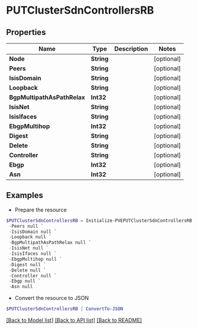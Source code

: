 # PUTClusterSdnControllersRB
## Properties

Name | Type | Description | Notes
------------ | ------------- | ------------- | -------------
**Node** | **String** |  | [optional] 
**Peers** | **String** |  | [optional] 
**IsisDomain** | **String** |  | [optional] 
**Loopback** | **String** |  | [optional] 
**BgpMultipathAsPathRelax** | **Int32** |  | [optional] 
**IsisNet** | **String** |  | [optional] 
**IsisIfaces** | **String** |  | [optional] 
**EbgpMultihop** | **Int32** |  | [optional] 
**Digest** | **String** |  | [optional] 
**Delete** | **String** |  | [optional] 
**Controller** | **String** |  | [optional] 
**Ebgp** | **Int32** |  | [optional] 
**Asn** | **Int32** |  | [optional] 

## Examples

- Prepare the resource
```powershell
$PUTClusterSdnControllersRB = Initialize-PVEPUTClusterSdnControllersRB  -Node null `
 -Peers null `
 -IsisDomain null `
 -Loopback null `
 -BgpMultipathAsPathRelax null `
 -IsisNet null `
 -IsisIfaces null `
 -EbgpMultihop null `
 -Digest null `
 -Delete null `
 -Controller null `
 -Ebgp null `
 -Asn null
```

- Convert the resource to JSON
```powershell
$PUTClusterSdnControllersRB | ConvertTo-JSON
```

[[Back to Model list]](../README.md#documentation-for-models) [[Back to API list]](../README.md#documentation-for-api-endpoints) [[Back to README]](../README.md)

